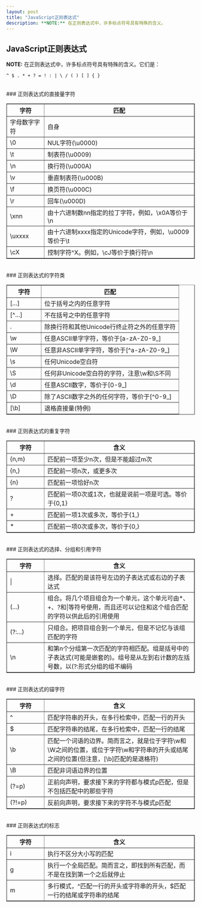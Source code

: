 ```yaml
---
layout: post
title: "JavaScript正则表达式"
description: **NOTE:** 在正则表达式中，许多标点符号具有特殊的含义。
---
```


## JavaScript正则表达式

**NOTE:** 在正则表达式中，许多标点符号具有特殊的含义。它们是：
<pre><code>^ $ . * + ? = ! : | \ / ( ) [ ] { }</code></pre>
  
<br>
### 正则表达式的直接量字符

<table border="1" style="width:100%;">
	<tbody>
		<tr><th width="20%">字符</th><th>匹配</th></tr>
		<tr><td>字母数字字符</td><td>自身</td></tr>
		<tr><td>\0</td><td>NUL字符(\u0000)</td></tr>
		<tr><td>\t</td><td>制表符(\u0009)</td></tr>
		<tr><td>\n</td><td>换行符(\u000A)</td></tr>
		<tr><td>\v</td><td>垂直制表符(\u000B)</td></tr>
		<tr><td>\f</td><td>换页符(\u000C)</td></tr>
		<tr><td>\r</td><td>回车(\u000D)</td></tr>
		<tr><td>\xnn</td><td>由十六进制数nn指定的拉丁字符，例如，\x0A等价于\n</td></tr>
		<tr><td>\uxxxx</td><td>由十六进制xxxx指定的Unicode字符，例如，\u0009等价于\t</td></tr>
		<tr><td>\cX</td><td>控制字符^X。例如，\cJ等价于换行符\n</td></tr>
	</tbody>
</table>
  
<br>
### 正则表达式的字符类

<table border="1" style="width:100%;">
	<tbody>
		<tr><th width="20%">字符</th><th>匹配</th></tr>
		<tr><td>[...]</td><td>位于括号之内的任意字符</td></tr>
		<tr><td>[^...]</td><td>不在括号之中的任意字符</td></tr>
		<tr><td>.</td><td>除换行符和其他Unicode行终止符之外的任意字符</td></tr>
		<tr><td>\w</td><td>任意ASCII单字字符，等价于[a-zA-Z0-9_]</td></tr>
		<tr><td>\W</td><td>任意非ASCII单字字符，等价于[^a-zA-Z0-9_]</td></tr>
		<tr><td>\s</td><td>任何Unicode空白符</td></tr>
		<tr><td>\S</td><td>任何非Unicode空白符的字符，注意\w和\S不同</td></tr>
		<tr><td>\d</td><td>任意ASCII数字，等价于[0-9_]</td></tr>
		<tr><td>\D</td><td>除了ASCII数字之外的任何字符，等价于[^0-9_]</td></tr>
		<tr><td>[\b]</td><td>退格直接量(特例)</td></tr>
	</tbody>
</table>
  
<br>
### 正则表达式的重复字符

<table border="1" style="width:100%;">
	<tbody>
		<tr><th width="20%">字符</th><th>含义</th></tr>
		<tr><td>{n,m}</td><td>匹配前一项至少n次，但是不能超过m次</td></tr>
		<tr><td>{n,}</td><td>匹配前一项n次，或更多次</td></tr>
		<tr><td>{n}</td><td>匹配前一项恰好n次</td></tr>
		<tr><td>?</td><td>匹配前一项0次或1次，也就是说前一项是可选。等价于{0,1}</td></tr>
		<tr><td>+</td><td>匹配前一项1次或多次，等价于{1,}</td></tr>
		<tr><td>*</td><td>匹配前一项0次或多次，等价于{0,}</td></tr>
	</tbody>
</table>
  
<br>
### 正则表达式的选择、分组和引用字符

<table border="1" style="width:100%;">
	<tbody>
		<tr><th width="20%">字符</th><th>含义</th></tr>
		<tr><td>|</td><td>选择。匹配的是该符号左边的子表达式或右边的子表达式</td></tr>
		<tr><td>(...)</td><td>组合。将几个项目组合为一个单元，这个单元可由*、+、?和|等符号使用，而且还可以记住和这个组合匹配的字符以供此后的引用使用</td></tr>
		<tr><td>(?:...)</td><td>只组合。把项目组合到一个单元，但是不记忆与该组匹配的字符</td></tr>
		<tr><td>\n</td><td>和第n个分组第一次匹配的字符相匹配。组是括号中的子表达式(可能是嵌套的)。组号是从左到右计数的左括号数，以(?:形式分组的组不编码</td></tr>
	</tbody>
</table>
  
<br>
### 正则表达式的锚字符

<table border="1" style="width:100%;">
	<tbody>
		<tr><th width="20%">字符</th><th>含义</th></tr>
		<tr><td>^</td><td>匹配字符串的开头，在多行检索中，匹配一行的开头</td></tr>
		<tr><td>$</td><td>匹配字符串的结尾，在多行检索中，匹配一行的结尾</td></tr>
		<tr><td>\b</td><td>匹配一个词语的边界。简而言之，就是位于字符\w和\W之间的位置，或位于字符\w和字符串的开头或结尾之间的位置(但注意，[\b]匹配的是退格符)</td></tr>
		<tr><td>\B</td><td>匹配非词语边界的位置</td></tr>
		<tr><td>(?=p)</td><td>正前向声明，要求接下来的字符都与模式p匹配，但是不包括匹配中的那些字符</td></tr>
		<tr><td>(?!=p)</td><td>反前向声明，要求接下来的字符不与模式p匹配</td></tr>
	</tbody>
</table>
  
<br>
### 正则表达式的标志

<table border="1" style="width:100%;">
	<tbody>
		<tr><th width="20%">字符</th><th>含义</th></tr>
		<tr><td>i</td><td>执行不区分大小写的匹配</td></tr>
		<tr><td>g</td><td>执行一个全局匹配。简而言之，即找到所有匹配，而不是在找到第一个之后就停止</td></tr>
		<tr><td>m</td><td>多行模式，^匹配一行的开头或字符串的开头，$匹配一行的结尾或字符串的结尾</td></tr>
	</tbody>
</table>
  
